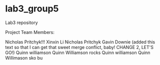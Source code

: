 # lab3_group5
Lab3 repository

Project Team Members:

Nicholas Pritchyk!!!
Xinxin Li
Nicholas Pritchyk
Gavin Downie (added this text so that I can get that sweet merge conflict, baby! CHANGE 2, LET'S GO!)
Quinn williamson
Quinn Williamson rocks
Quinn williamson
Quinn Willimason sko bu

